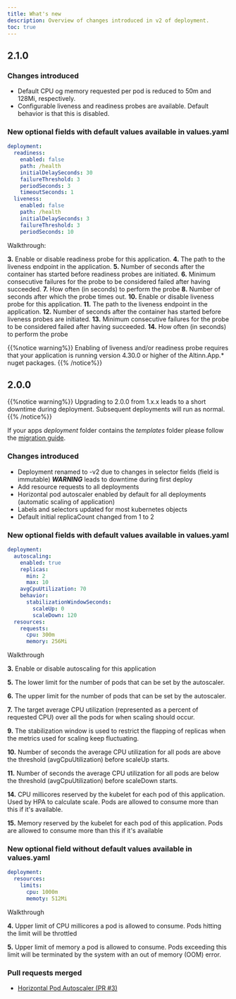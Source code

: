 ```yaml
---
title: What's new
description: Overview of changes introduced in v2 of deployment.
toc: true
---
```


## 2.1.0

### Changes introduced

* Default CPU og memory requested per pod is reduced to 50m and 128Mi, respectively.
* Configurable liveness and readiness probes are available. Default behavior is that this is disabled.
 

### New optional fields with default values available in values.yaml 

```yaml {linenos=table}
deployment:
  readiness:
    enabled: false
    path: /health
    initialDelaySeconds: 30
    failureThreshold: 3
    periodSeconds: 3
    timeoutSeconds: 1
  liveness:
    enabled: false
    path: /health
    initialDelaySeconds: 3
    failureThreshold: 3
    periodSeconds: 10
```

Walkthrough: 

__3.__ Enable or disable readiness probe for this application.
__4.__ The path to the liveness endpoint in the application.
__5.__ Number of seconds after the container has started before readiness probes are initiated.
__6.__ Minimum consecutive failures for the probe to be considered failed after having succeeded.
__7.__ How often (in seconds) to perform the probe
__8.__ Number of seconds after which the probe times out. 
__10.__ Enable or disable liveness probe for this application.
__11.__ The path to the liveness endpoint in the application.
__12.__ Number of seconds after the container has started before liveness probes are initiated.
__13.__ Minimum consecutive failures for the probe to be considered failed after having succeeded.
__14.__ How often (in seconds) to perform the probe


{{%notice warning%}}
Enabling of liveness and/or readiness probe requires that your application is running 
version 4.30.0 or higher of the Altinn.App.* nuget packages.
{{% /notice%}}

## 2.0.0

{{%notice warning%}}
Upgrading to 2.0.0 from 1.x.x leads to a short downtime during deployment. Subsequent deployments will run as normal.
{{% /notice%}}

If your apps _deployment_ folder contains the _templates_ folder please follow the [migration guide](../../migration).

### Changes introduced

* Deployment renamed to <old-name>-v2 due to changes in selector fields (field is immutable) ***WARNING*** leads to downtime during first deploy
* Add resource requests to all deployments
* Horizontal pod autoscaler enabled by default for all deployments (automatic scaling of application)
* Labels and selectors updated for most kubernetes objects
* Default initial replicaCount changed from 1 to 2

### New optional fields with default values available in values.yaml 
```yaml {linenos=table}
deployment:
  autoscaling:
    enabled: true
    replicas:
      min: 2
      max: 10
    avgCpuUtilization: 70
    behavior:
      stabilizationWindowSeconds:
        scaleUp: 0
        scaleDown: 120
  resources:
    requests:
      cpu: 300m
      memory: 256Mi
```

Walkthrough

__3.__ Enable or disable autoscaling for this application

__5.__ The lower limit for the number of pods that can be set by the autoscaler.

__6.__ The upper limit for the number of pods that can be set by the autoscaler.

__7.__ The target average CPU utilization (represented as a percent of requested CPU) over all the pods for when scaling should occur.

__9.__ The stabilization window is used to restrict the flapping of replicas when the metrics used for scaling keep fluctuating.

__10.__ Number of seconds the average CPU utilization for all pods are above the threshold (avgCpuUtilization) before scaleUp starts.

__11.__ Number of seconds the average CPU utilization for all pods are below the threshold (avgCpuUtilization) before scaleDown starts.

__14.__ CPU millicores reserved by the kubelet for each pod of this application. Used by HPA to calculate scale. Pods are allowed to consume more than this if it's available.

__15.__ Memory reserved by the kubelet for each pod of this application. Pods are allowed to consume more than this if it's available


### New optional field without default values available in values.yaml
```yaml {linenos=table}
deployment:
  resources:
    limits:
      cpu: 1000m
      memoty: 512Mi
```

Walkthrough

__4.__ Upper limit of CPU millicores a pod is allowed to consume. Pods hitting the limit will be throttled

__5.__ Upper limit of memory a pod is allowed to consume. Pods exceeding this limit will be terminated by the system with an out of memory (OOM) error.

### Pull requests merged

* [Horizontal Pod Autoscaler (PR #3)](https://github.com/Altinn/altinn-studio-charts/pull/3)
